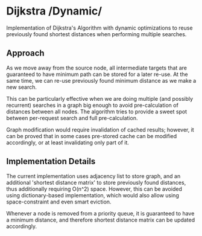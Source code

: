 # Dijkstra /Dynamic/

Implementation of Dijkstra's Algorithm with dynamic optimizations to reuse previously found shortest distances when performing multiple searches.

## Approach

As we move away from the source node, all intermediate targets that are guaranteed to have minimum path can be stored for a later re-use. At the same time, we can re-use previously found minimum distance as we make a new search.

This can be particularly effective when we are doing multiple (and possibly recurrent) searches in a graph big enough to avoid pre-calculation of distances between all nodes. The algorithm tries to provide a sweet spot between per-request search and full pre-calculation.

Graph modification would require invalidation of cached results; however, it can be proved that in some cases pre-stored cache can be modified accordingly, or at least invalidating only part of it.

## Implementation Details

The current implementation uses adjacency list to store graph, and an additional 'shortest distance matrix' to store previously found distances, thus additionally requiring O(n^2) space. However, this can be avoided using dictionary-based implementation, which would also allow using space-constraint and even smart eviction.

Whenever a node is removed from a priority queue, it is guaranteed to have a minimum distance, and therefore shortest distance matrix can be updated accordingly.
